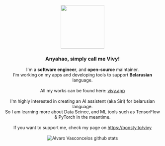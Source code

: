 <div align="center">
  <img src="https://www.icegif.com/wp-content/uploads/pusheen-icegif-22.gif" width="140" /> 
 
  ### Anyahao, simply call me Vivy!
  I'm a **software engineer**, and **open-source** maintainer.<br />
  I'm working on my apps and developing tools to support **Belarusian** language.
  <br />
  <br />
  All my works can be found here: [vivy.app](https://vivy.app)
  <br />
  <br />
  I'm highly interested in creating an AI assistent (aka Siri) for belarusian language.<br />
  So I am learning more about Data Scince, and ML tools such as TensorFlow & PyTorch in the meantime.
  <br />
  <br />
  If you want to support me, check my page on https://boosty.to/vivy
  <br />
  <br />
  ![Alvaro Vasconcelos github stats](https://github-readme-stats.vercel.app/api?username=wiedymi&show_icons=true&theme=dracula)
</div>

